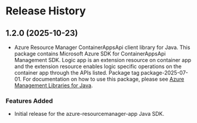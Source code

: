 # Release History

## 1.2.0 (2025-10-23)

- Azure Resource Manager ContainerAppsApi client library for Java. This package contains Microsoft Azure SDK for ContainerAppsApi Management SDK. Logic app is an extension resource on container app and the extension resource enables logic specific operations on the container app through the APIs listed. Package tag package-2025-07-01. For documentation on how to use this package, please see [Azure Management Libraries for Java](https://aka.ms/azsdk/java/mgmt).
### Features Added

- Initial release for the azure-resourcemanager-app Java SDK.
